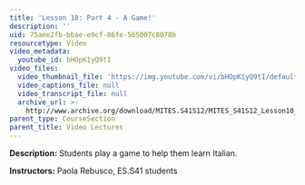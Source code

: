 ```yaml
---
title: 'Lesson 10: Part 4 - A Game!'
description: ''
uid: 75aee2fb-bbae-e9cf-86fe-565007c8078b
resourcetype: Video
video_metadata:
  youtube_id: bHOpK1yQ9tI
video_files:
  video_thumbnail_file: 'https://img.youtube.com/vi/bHOpK1yQ9tI/default.jpg'
  video_captions_file: null
  video_transcript_file: null
  archive_url: >-
    http://www.archive.org/download/MITES.S41S12/MITES_S41S12_Lesson10_Part4_300k.mp4
parent_type: CourseSection
parent_title: Video Lectures
---
```


**Description:** Students play a game to help them learn Italian.

**Instructors:** Paola Rebusco, ES.S41 students
